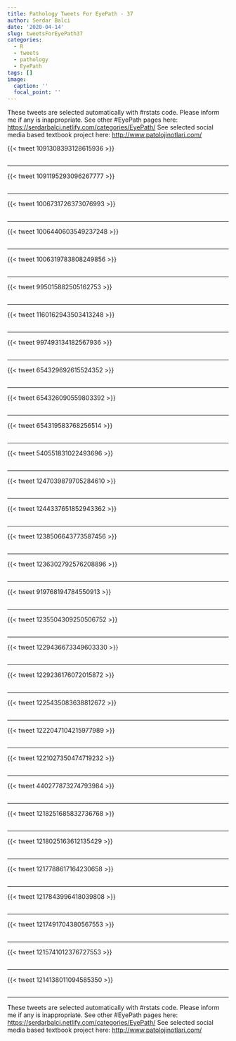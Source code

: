```yaml
---
title: Pathology Tweets For EyePath - 37
author: Serdar Balci
date: '2020-04-14'
slug: tweetsForEyePath37
categories:
  - R
  - tweets
  - pathology
  - EyePath
tags: []
image:
  caption: ''
  focal_point: ''
---
```



These tweets are selected automatically with #rstats code. Please inform me if any is inappropriate.
See other #EyePath pages here: https://serdarbalci.netlify.com/categories/EyePath/ 
See selected social media based textbook project here: http://www.patolojinotlari.com/

{{< tweet 1091308393128615936 >}}
<br>
<br>
<hr>
{{< tweet 1091195293096267777 >}}
<br>
<br>
<hr>
{{< tweet 1006731726373076993 >}}
<br>
<br>
<hr>
{{< tweet 1006440603549237248 >}}
<br>
<br>
<hr>
{{< tweet 1006319783808249856 >}}
<br>
<br>
<hr>
{{< tweet 995015882505162753 >}}
<br>
<br>
<hr>
{{< tweet 1160162943503413248 >}}
<br>
<br>
<hr>
{{< tweet 997493134182567936 >}}
<br>
<br>
<hr>
{{< tweet 654329692615524352 >}}
<br>
<br>
<hr>
{{< tweet 654326090559803392 >}}
<br>
<br>
<hr>
{{< tweet 654319583768256514 >}}
<br>
<br>
<hr>
{{< tweet 540551831022493696 >}}
<br>
<br>
<hr>
{{< tweet 1247039879705284610 >}}
<br>
<br>
<hr>
{{< tweet 1244337651852943362 >}}
<br>
<br>
<hr>
{{< tweet 1238506643773587456 >}}
<br>
<br>
<hr>
{{< tweet 1236302792576208896 >}}
<br>
<br>
<hr>
{{< tweet 919768194784550913 >}}
<br>
<br>
<hr>
{{< tweet 1235504309250506752 >}}
<br>
<br>
<hr>
{{< tweet 1229436673349603330 >}}
<br>
<br>
<hr>
{{< tweet 1229236176072015872 >}}
<br>
<br>
<hr>
{{< tweet 1225435083638812672 >}}
<br>
<br>
<hr>
{{< tweet 1222047104215977989 >}}
<br>
<br>
<hr>
{{< tweet 1221027350474719232 >}}
<br>
<br>
<hr>
{{< tweet 440277873274793984 >}}
<br>
<br>
<hr>
{{< tweet 1218251685832736768 >}}
<br>
<br>
<hr>
{{< tweet 1218025163612135429 >}}
<br>
<br>
<hr>
{{< tweet 1217788617164230658 >}}
<br>
<br>
<hr>
{{< tweet 1217843996418039808 >}}
<br>
<br>
<hr>
{{< tweet 1217491704380567553 >}}
<br>
<br>
<hr>
{{< tweet 1215741012376727553 >}}
<br>
<br>
<hr>
{{< tweet 1214138011094585350 >}}
<br>
<br>
<hr>


These tweets are selected automatically with #rstats code. Please inform me if any is inappropriate.
See other #EyePath pages here: https://serdarbalci.netlify.com/categories/EyePath/ 
See selected social media based textbook project here: http://www.patolojinotlari.com/
